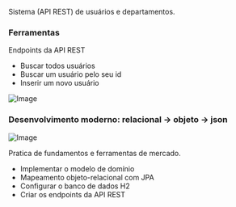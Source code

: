 Sistema (API REST) de usuários e departamentos.

### Ferramentas

Endpoints da API REST

- Buscar todos usuários
- Buscar um usuário pelo seu id
- Inserir um novo usuário

![Image](https://raw.githubusercontent.com/devsuperior/java-web-spring-2022/main/img/dominio.png "Modelo conceitual")

### Desenvolvimento moderno: relacional -> objeto -> json

![Image](https://raw.githubusercontent.com/devsuperior/java-web-spring-2022/main/img/objetos.png "Objetos")

Pratica de fundamentos e ferramentas de mercado.

- Implementar o modelo de domínio
- Mapeamento objeto-relacional com JPA
- Configurar o banco de dados H2
- Criar os endpoints da API REST
